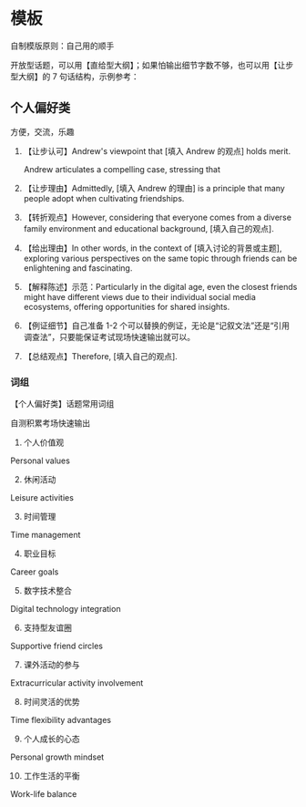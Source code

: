 # 模板

自制模版原则：自己用的顺手

开放型话题，可以用【直给型大纲】；如果怕输出细节字数不够，也可以用【让步型大纲】的 7 句话结构，示例参考：

## 个人偏好类

方便，交流，乐趣

1. 【让步认可】Andrew's viewpoint that [填入 Andrew 的观点] holds merit.

   Andrew articulates a compelling case, stressing that

2. 【让步理由】Admittedly, [填入 Andrew 的理由] is a principle that many people adopt when cultivating friendships.

3. 【转折观点】However, considering that everyone comes from a diverse family environment and educational background, [填入自己的观点].

4. 【给出理由】In other words, in the context of [填入讨论的背景或主题], exploring various perspectives on the same topic through friends can be enlightening and fascinating.

5. 【解释陈述】示范：Particularly in the digital age, even the closest friends might have different views due to their individual social media ecosystems, offering opportunities for shared insights.

6. 【例证细节】自己准备 1-2 个可以替换的例证，无论是“记叙文法”还是“引用调查法”，只要能保证考试现场快速输出就可以。

7. 【总结观点】Therefore, [填入自己的观点].

### 词组

【个人偏好类】话题常用词组

自测积累考场快速输出

1. 个人价值观

Personal values

2. 休闲活动

Leisure activities

3. 时间管理

Time management

4. 职业目标

Career goals

5. 数字技术整合

Digital technology integration

6. 支持型友谊圈

Supportive friend circles

7. 课外活动的参与

Extracurricular activity involvement

8. 时间灵活的优势

Time flexibility advantages

9. 个人成长的心态

Personal growth mindset

10. 工作生活的平衡

Work-life balance

